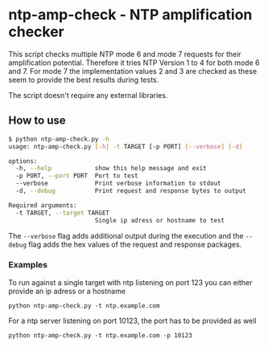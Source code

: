 # ntp-amp-check - NTP amplification checker
This script checks multiple NTP mode 6 and mode 7 requests for their
amplification potential.
Therefore it tries NTP Version 1 to 4 for both mode 6 and 7.
For mode 7 the implementation values 2 and 3 are checked as these seem to
provide the best results during tests.

The script doesn't require any external libraries.

## How to use
```sh
$ python ntp-amp-check.py -h
usage: ntp-amp-check.py [-h] -t TARGET [-p PORT] [--verbose] [-d]

options:
  -h, --help            show this help message and exit
  -p PORT, --port PORT  Port to test
  --verbose             Print verbose information to stdout
  -d, --debug           Print request and response bytes to output

Required arguments:
  -t TARGET, --target TARGET
                        Single ip adress or hostname to test
```

The `--verbose` flag adds additional output during the execution and the
`--debug` flag adds the hex values of the request and response packages.

### Examples
To run against a single target with ntp listening on port 123 you can either provide an ip adress or a hostname

```
python ntp-amp-check.py -t ntp.example.com
```

For a ntp server listening on port 10123, the port has to be provided as well
```
python ntp-amp-check.py -t ntp.example.com -p 10123
```

